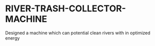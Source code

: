 # RIVER-TRASH-COLLECTOR-MACHINE
Designed a machine which can potential clean rivers with in optimized energy
